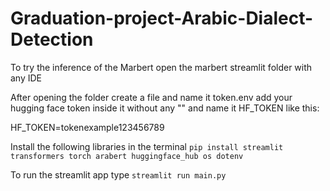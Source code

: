 # Graduation-project-Arabic-Dialect-Detection


To try the inference of the Marbert open the marbert streamlit folder with any IDE

After opening the folder create a file and name it token.env add your hugging face token inside it without any "" and name it HF_TOKEN like this:

HF_TOKEN=tokenexample123456789

Install the following libraries in the terminal
```pip install streamlit transformers torch arabert huggingface_hub os dotenv```

To run the streamlit app type ```streamlit run main.py```

